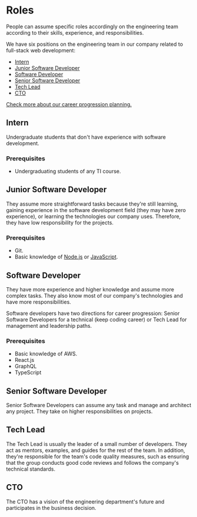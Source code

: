 # Roles

People can assume specific roles accordingly on the engineering team according to their skills, experience, and responsibilities.

We have six positions on the engineering team in our company related to full-stack web development:

- [Intern](#intern)
- [Junior Software Developer](#junior-software-developer)
- [Software Developer](#software-developer)
- [Senior Software Developer](#senior-software-developer)
- [Tech Lead](#tech-lead)
- [CTO](#cto)

[Check more about our career progression planning.](./career.md)

## Intern

Undergraduate students that don't have experience with software development.

### Prerequisites

- Undergraduating students of any TI course.


## Junior Software Developer

They assume more straightforward tasks because they're still learning, gaining experience in the software development field (they may have zero experience), or learning the technologies our company uses. Therefore, they have low responsibility for the projects.

### Prerequisites

- Git.
- Basic knowledge of [Node.js](https://nodejs.org/en/) or [JavaScript](https://www.javascript.com/).

## Software Developer

They have more experience and higher knowledge and assume more complex tasks. They also know most of our company's technologies and have more responsibilities.

Software developers have two directions for career progression: Senior Software Developers for a technical (keep coding career) or Tech Lead for management and leadership paths.

### Prerequisites

- Basic knowledge of AWS.
- React.js
- GraphQL
- TypeScript

## Senior Software Developer

Senior Software Developers can assume any task and manage and architect any project. They take on higher responsibilities on projects.

## Tech Lead

The Tech Lead is usually the leader of a small number of developers. They act as mentors, examples, and guides for the rest of the team. In addition, they're responsible for the team's code quality measures, such as ensuring that the group conducts good code reviews and follows the company's technical standards.


## CTO

The CTO has a vision of the engineering department's future and participates in the business decision.
